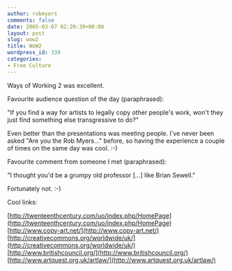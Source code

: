 ```yaml
---
author: robmyers
comments: false
date: 2005-03-07 02:20:39+00:00
layout: post
slug: wow2
title: WoW2
wordpress_id: 339
categories:
- Free Culture
---
```


Ways of Working 2 was excellent.   
  
Favourite audience question of the day (paraphrased):  
  
"If you find a way for artists to legally copy other people's work, won't they just find something else transgressive to do?"  
  
Even better than the presentations was meeting people. I've never been asked "Are you the Rob Myers..." before, so having the experience a couple of times on the same day was cool. :-)  
  
Favourite comment from someone I met (paraphrased):  
  
"I thought you'd be a grumpy old professor [...] like Brian Sewell."  
  
Fortunately not. :-)  
  
Cool links:  
  
[http://twenteenthcentury.com/uo/index.php/HomePage](http://twenteenthcentury.com/uo/index.php/HomePage)   
[http://www.copy-art.net/](http://www.copy-art.net/)   
[http://creativecommons.org/worldwide/uk/](http://creativecommons.org/worldwide/uk/)   
[http://www.britishcouncil.org/](http://www.britishcouncil.org/)   
[http://www.artquest.org.uk/artlaw/](http://www.artquest.org.uk/artlaw/)

  


